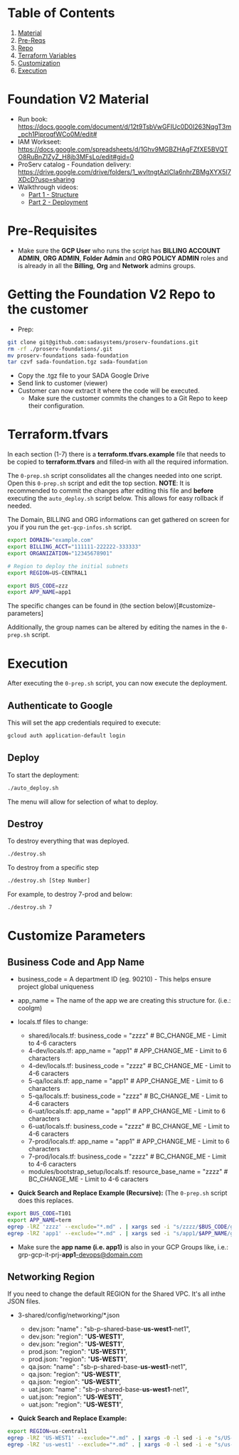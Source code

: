 # Table of Contents
1. [Material](#Foundation-V2-Material)
2. [Pre-Reqs](#Pre-Requisites)
3. [Repo](#Getting-the-Foundation-V2-Repo-to-the-customer)
4. [Terraform Variables](#Terraformtfvars)
5. [Customization](#Customize-Business-Code-App-Name-and-Networking)
6. [Execution](#Execution)

# Foundation V2 Material

- Run book: https://docs.google.com/document/d/12t9TsbVwGFIUc0D0I263NqgT3m_pch1PiproqfWCo0M/edit#
- IAM Workseet: https://docs.google.com/spreadsheets/d/1Ghv9MGBZHAgFZfXE5BVQTO8RuBnZIZyZ_H8jb3MFsLo/edit#gid=0
- ProServ catalog - Foundation delivery: https://drive.google.com/drive/folders/1_wvltngtAzICIa6nhrZBMgXYX5I7XDcD?usp=sharing
- Walkthrough videos:
  - [Part 1 - Structure](https://www.loom.com/share/405a2965229543f2a974e039a2a5f312?sharedAppSource=team_library) 
  - [Part 2 - Deployment](https://www.loom.com/share/cfb5055693b740d4a227adf54a857bc8?sharedAppSource=team_library)

# Pre-Requisites

- Make sure the **GCP User** who runs the script has **BILLING ACCOUNT ADMIN**, **ORG ADMIN**, **Folder Admin** and **ORG POLICY ADMIN** roles and is already in all the **Billing**, **Org** and **Network** admins groups.

# Getting the Foundation V2 Repo to the customer
- Prep:
```bash
git clone git@github.com:sadasystems/proserv-foundations.git
rm -rf ./proserv-foundations/.git
mv proserv-foundations sada-foundation
tar czvf sada-foundation.tgz sada-foundation
```
- Copy the .tgz file to your SADA Google Drive
- Send link to customer (viewer)
- Customer can now extract it where the code will be executed.
  - Make sure the customer commits the changes to a Git Repo to keep their configuration.

# Terraform.tfvars

In each section (1-7) there is a **terraform.tfvars.example** file that needs to be copied to **terraform.tfvars** and filled-in with all the required information.

The `0-prep.sh` script consolidates all the changes needed into one script. Open this `0-prep.sh` script and edit the top section. **NOTE**: It is recommended to commit the changes after editing this file and **before** executing the `auto_deploy.sh` script below. This allows for easy rollback if needed. 

The Domain, BILLING and ORG informations can get gathered on screen for you if you run the `get-gcp-infos.sh` script.

```bash
export DOMAIN="example.com"
export BILLING_ACCT="111111-222222-333333"
export ORGANIZATION="12345678901"

# Region to deploy the initial subnets
export REGION=US-CENTRAL1

export BUS_CODE=zzz
export APP_NAME=app1
```

The specific changes can be found in (the section below)[#customize-parameters]

Additionally, the group names can be altered by editing the names in the `0-prep.sh` script. 


# Execution

After executing the `0-prep.sh` script, you can now execute the deployment.

## Authenticate to Google
This will set the app credentials required to execute:
```bash
gcloud auth application-default login
```

## Deploy
To start the deployment:
```bash
./auto_deploy.sh
```

The menu will allow for selection of what to deploy.  

## Destroy
To destroy everything that was deployed.
```bash
./destroy.sh
```

To destroy from a specific step
```bash
./destroy.sh [Step Number]
```

For example, to destroy 7-prod and below:
```bash
./destroy.sh 7
```


# Customize Parameters

## Business Code and App Name

- business_code = A department ID (eg. 90210) - This helps ensure project global uniqueness
- app_name = The name of the app we are creating this structure for. (i.e.: coolgm)

- locals.tf files to change:
  - shared/locals.tf:  business_code    = "zzzz" # BC_CHANGE_ME  - Limit to 4-6 caracters
  - 4-dev/locals.tf:   app_name         = "app1" # APP_CHANGE_ME - Limit to 6 characters
  - 4-dev/locals.tf:   business_code    = "zzzz" # BC_CHANGE_ME  - Limit to 4-6 caracters
  - 5-qa/locals.tf:    app_name         = "app1" # APP_CHANGE_ME - Limit to 6 characters
  - 5-qa/locals.tf:    business_code    = "zzzz" # BC_CHANGE_ME  - Limit to 4-6 caracters
  - 6-uat/locals.tf:   app_name         = "app1" # APP_CHANGE_ME - Limit to 6 characters
  - 6-uat/locals.tf:   business_code    = "zzzz" # BC_CHANGE_ME  - Limit to 4-6 caracters
  - 7-prod/locals.tf:  app_name         = "app1" # APP_CHANGE_ME - Limit to 6 characters
  - 7-prod/locals.tf:  business_code    = "zzzz" # BC_CHANGE_ME  - Limit to 4-6 caracters
  - modules/bootstrap_setup/locals.tf:  resource_base_name  = "zzzz" # BC_CHANGE_ME - Limit to 4-6 caracters

- **Quick Search and Replace Example (Recursive):** (The `0-prep.sh` script does this replaces.
```bash
export BUS_CODE=T101
export APP_NAME=term
egrep -lRZ 'zzzz' --exclude="*.md" . | xargs sed -i "s/zzzz/$BUS_CODE/g"
egrep -lRZ 'app1' --exclude="*.md" . | xargs sed -i "s/app1/$APP_NAME/g"
```
  - Make sure the **app name (i.e. app1)** is also in your GCP Groups like, i.e.: grp-gcp-it-prj-**app1**-devops@domain.com


## Networking Region

If you need to change the default REGION for the Shared VPC.  It's all inthe JSON files.

- 3-shared/config/networking/*.json
  - dev.json:  "name" : "sb-p-shared-base-**us-west1**-net1",
  - dev.json:  "region": "**US-WEST1**",
  - dev.json:  "region": "**US-WEST1**",
  - prod.json: "region": "**US-WEST1**",
  - prod.json: "region": "**US-WEST1**",
  - qa.json:   "name" : "sb-p-shared-base-**us-west1**-net1",
  - qa.json:   "region": "**US-WEST1**",
  - qa.json:   "region": "**US-WEST1**",
  - uat.json:  "name" : "sb-p-shared-base-**us-west1**-net1",
  - uat.json:  "region": "**US-WEST1**",
  - uat.json:  "region": "**US-WEST1**",

- **Quick Search and Replace Example:**
```bash
export REGION=us-central1
egrep -lRZ 'US-WEST1' --exclude="*.md" . | xargs -0 -l sed -i -e "s/US-WEST1/$REGION/g"
egrep -lRZ 'us-west1' --exclude="*.md" . | xargs -0 -l sed -i -e "s/us-west1/$REGION/g"
```

